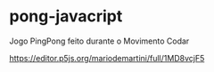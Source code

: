 # pong-javacript
 Jogo PingPong feito durante o Movimento Codar
 
 https://editor.p5js.org/mariodemartini/full/1MD8vcjF5
